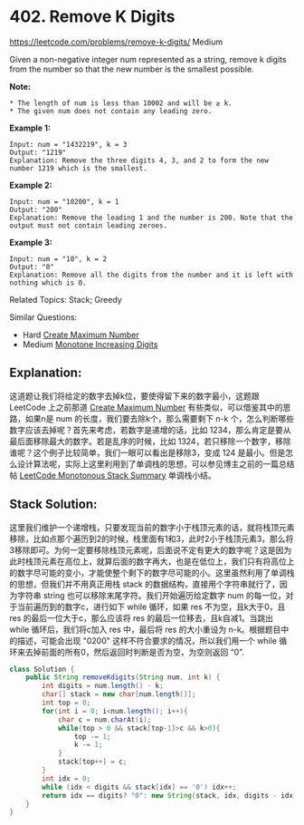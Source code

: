 # 402. Remove K Digits
<https://leetcode.com/problems/remove-k-digits/>
Medium

Given a non-negative integer num represented as a string, remove k digits from the number so that the new number is the smallest possible.

**Note:**

    * The length of num is less than 10002 and will be ≥ k.
    * The given num does not contain any leading zero.

**Example 1:**

    Input: num = "1432219", k = 3
    Output: "1219"
    Explanation: Remove the three digits 4, 3, and 2 to form the new number 1219 which is the smallest.

**Example 2:**

    Input: num = "10200", k = 1
    Output: "200"
    Explanation: Remove the leading 1 and the number is 200. Note that the output must not contain leading zeroes.
    
**Example 3:**

    Input: num = "10", k = 2
    Output: "0"
    Explanation: Remove all the digits from the number and it is left with nothing which is 0.

Related Topics: Stack; Greedy

Similar Questions: 
* Hard [Create Maximum Number](https://leetcode.com/problems/create-maximum-number/)
* Medium [Monotone Increasing Digits](https://leetcode.com/problems/monotone-increasing-digits/)


## Explanation: 
这道题让我们将给定的数字去掉k位，要使得留下来的数字最小，这题跟 LeetCode 上之前那道 [Create Maximum Number](https://leetcode.com/problems/create-maximum-number/) 有些类似，可以借鉴其中的思路，如果n是 num 的长度，我们要去除k个，那么需要剩下 n-k 个，怎么判断哪些数字应该去掉呢？首先来考虑，若数字是递增的话，比如 1234，那么肯定是要从最后面移除最大的数字。若是乱序的时候，比如 1324，若只移除一个数字，移除谁呢？这个例子比较简单，我们一眼可以看出是移除3，变成 124 是最小。但是怎么设计算法呢，实际上这里利用到了单调栈的思想，可以参见博主之前的一篇总结帖 [LeetCode Monotonous Stack Summary](../summary/LeetCode%20Monotone%20Stack%20Summary%20单调栈小结.md) 单调栈小结。

## Stack Solution:

这里我们维护一个递增栈，只要发现当前的数字小于栈顶元素的话，就将栈顶元素移除，比如点那个遍历到2的时候，栈里面有1和3，此时2小于栈顶元素3，那么将3移除即可。为何一定要移除栈顶元素呢，后面说不定有更大的数字呢？这是因为此时栈顶元素在高位上，就算后面的数字再大，也是在低位上，我们只有将高位上的数字尽可能的变小，才能使整个剩下的数字尽可能的小。这里虽然利用了单调栈的思想，但我们并不用真正用栈 stack 的数据结构，直接用个字符串就行了，因为字符串 string 也可以移除末尾字符。我们开始遍历给定数字 num 的每一位，对于当前遍历到的数字c，进行如下 while 循环，如果 res 不为空，且k大于0，且 res 的最后一位大于c，那么应该将 res 的最后一位移去，且k自减1。当跳出 while 循环后，我们将c加入 res 中，最后将 res 的大小重设为 n-k。根据题目中的描述，可能会出现 "0200" 这样不符合要求的情况，所以我们用一个 while 循环来去掉前面的所有0，然后返回时判断是否为空，为空则返回 “0”.

```java
class Solution {
    public String removeKdigits(String num, int k) {
        int digits = num.length() - k;
        char[] stack = new char[num.length()];
        int top = 0;
        for(int i = 0; i<num.length(); i++){
            char c = num.charAt(i);
            while(top > 0 && stack[top-1]>c && k>0){
                top -= 1;
                k -= 1;
            }
            stack[top++] = c;
        }
        int idx = 0;
        while (idx < digits && stack[idx] == '0') idx++;
        return idx == digits? "0": new String(stack, idx, digits - idx);
    }
}
```